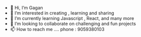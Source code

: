 - 👋 Hi, I’m Gagan 
- 👀 I’m interested in creating , learning and sharing
- 🌱 I’m currently learning Javascript , React, and many more
- 💞️ I’m looking to collaborate on challenging and fun projects
- 📫 How to reach me .... phone : 9059380103

<!---
Gagan595/Gagan595 is a ✨ special ✨ repository because its `README.md` (this file) appears on your GitHub profile.
You can click the Preview link to take a look at your changes.
--->
